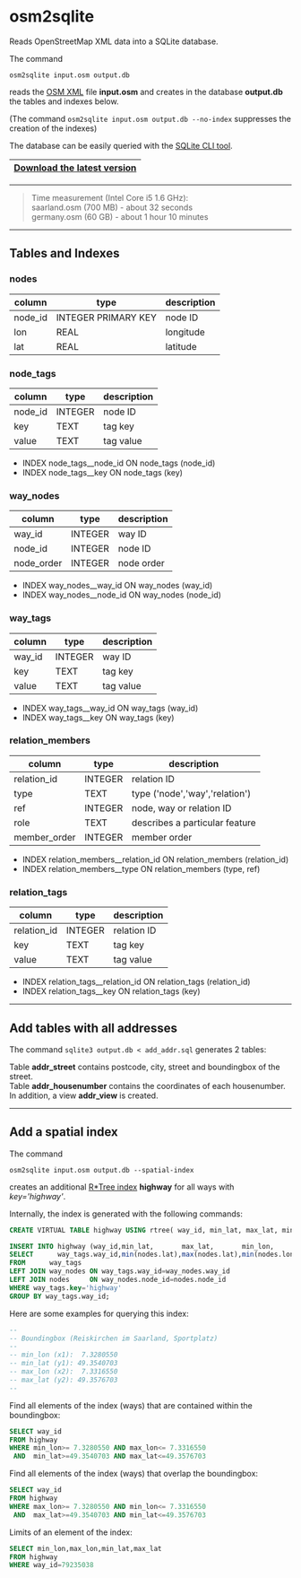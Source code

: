 # osm2sqlite

Reads OpenStreetMap XML data into a SQLite database.

The command
```
osm2sqlite input.osm output.db
```
reads the [OSM XML](https://wiki.openstreetmap.org/wiki/OSM_XML) file
**input.osm** and creates in the database **output.db** the tables and indexes below.

(The command `osm2sqlite input.osm output.db --no-index` suppresses the creation of the indexes)

The database can be easily queried with the [SQLite CLI tool](https://www.sqlite.org/cli.html).

|[**Download the latest version**](https://github.com/osmzoso/osm2sqlite/releases/latest)|
|----------------------------------------------------------------------------------------|

---

> Time measurement (Intel Core i5 1.6 GHz):  
> saarland.osm (700 MB) - about 32 seconds  
> germany.osm (60 GB) - about 1 hour 10 minutes  

---

## Tables and Indexes

### nodes

column       | type                | description
-------------|---------------------|-------------------------------------
node_id      | INTEGER PRIMARY KEY | node ID
lon          | REAL                | longitude
lat          | REAL                | latitude


### node_tags

column       | type                | description
-------------|---------------------|-------------------------------------
node_id      | INTEGER             | node ID
key          | TEXT                | tag key
value        | TEXT                | tag value

- INDEX node_tags__node_id ON node_tags (node_id)
- INDEX node_tags__key     ON node_tags (key)


### way_nodes

column       | type                | description
-------------|---------------------|-------------------------------------
way_id       | INTEGER             | way ID
node_id      | INTEGER             | node ID
node_order   | INTEGER             | node order

- INDEX way_nodes__way_id  ON way_nodes (way_id)
- INDEX way_nodes__node_id ON way_nodes (node_id)


### way_tags

column       | type                | description
-------------|---------------------|-------------------------------------
way_id       | INTEGER             | way ID
key          | TEXT                | tag key
value        | TEXT                | tag value

- INDEX way_tags__way_id   ON way_tags (way_id)
- INDEX way_tags__key      ON way_tags (key)


### relation_members

column       | type                | description
-------------|---------------------|-------------------------------------
relation_id  | INTEGER             | relation ID
type         | TEXT                | type ('node','way','relation')
ref          | INTEGER             | node, way or relation ID
role         | TEXT                | describes a particular feature
member_order | INTEGER             | member order

- INDEX relation_members__relation_id ON relation_members (relation_id)
- INDEX relation_members__type        ON relation_members (type, ref)


### relation_tags

column       | type                | description
-------------|---------------------|-------------------------------------
relation_id  | INTEGER             | relation ID
key          | TEXT                | tag key
value        | TEXT                | tag value

- INDEX relation_tags__relation_id    ON relation_tags (relation_id)
- INDEX relation_tags__key            ON relation_tags (key)


---

## Add tables with all addresses

The command `sqlite3 output.db < add_addr.sql` generates 2 tables:

Table **addr_street** contains postcode, city, street and boundingbox of the street.  
Table **addr_housenumber** contains the coordinates of each housenumber.  
In addition, a view **addr_view** is created.  


---

## Add a spatial index


The command
```
osm2sqlite input.osm output.db --spatial-index
```
creates an additional [R*Tree index](https://www.sqlite.org/rtree.html) **highway** for
all ways with *key='highway'*.

Internally, the index is generated with the following commands:

``` sql
CREATE VIRTUAL TABLE highway USING rtree( way_id, min_lat, max_lat, min_lon, max_lon );

INSERT INTO highway (way_id,min_lat,       max_lat,       min_lon,       max_lon)
SELECT      way_tags.way_id,min(nodes.lat),max(nodes.lat),min(nodes.lon),max(nodes.lon)
FROM      way_tags
LEFT JOIN way_nodes ON way_tags.way_id=way_nodes.way_id
LEFT JOIN nodes     ON way_nodes.node_id=nodes.node_id
WHERE way_tags.key='highway'
GROUP BY way_tags.way_id;
```

Here are some examples for querying this index:

``` sql
--
-- Boundingbox (Reiskirchen im Saarland, Sportplatz)
--
-- min_lon (x1):  7.3280550
-- min_lat (y1): 49.3540703
-- max_lon (x2):  7.3316550
-- max_lat (y2): 49.3576703
--
```

Find all elements of the index (ways) that are contained within the boundingbox:

``` sql
SELECT way_id
FROM highway
WHERE min_lon>= 7.3280550 AND max_lon<= 7.3316550
 AND  min_lat>=49.3540703 AND max_lat<=49.3576703
```

Find all elements of the index (ways) that overlap the boundingbox:

``` sql
SELECT way_id
FROM highway
WHERE max_lon>= 7.3280550 AND min_lon<= 7.3316550
 AND  max_lat>=49.3540703 AND min_lat<=49.3576703
```

Limits of an element of the index:

``` sql
SELECT min_lon,max_lon,min_lat,max_lat
FROM highway
WHERE way_id=79235038
```

